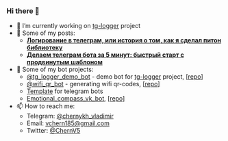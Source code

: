 ### Hi there 👋

- 🔭 I’m currently working on [tg-logger](https://github.com/otter18/tg_logger) project
- 📄 Some of my posts:
    * [**Логирование в телеграм, или история о том, как я сделал питон библиотеку**](https://habr.com/ru/post/548754/)
    * [**Делаем телеграм бота за 5 минут: быстрый старт с продвинутым шаблоном**](https://habr.com/ru/post/549178/)
- 🤖 Some of my bot projects:
    * [@tg_logger_demo_bot](https://t.me/tg_logger_demo_bot) - demo bot for [tg-logger](https://github.com/otter18/tg_logger) project, [[repo](https://github.com/otter18/tg-logger-demo-bot)]
    * [@wifi_qr_bot](https://t.me/wifi_qr_bot) - generating wifi qr-codes, [[repo](https://github.com/otter18/wifi_qr_bot)]
    * [Template](https://github.com/otter18/telegram-bot-template) for telegram bots
    * [Emotional_compass_vk_bot](https://vk.com/emotional_compass), [[repo]](https://github.com/otter18/emotional_compass_vk_bot)
- 📫 How to reach me:
    * Telegram: [@chernykh_vladimir](https://t.me/chernykh_vladimir)
    * Email: vchern185@gmail.com
    * Twitter: [@ChernV5](https://twitter.com/ChernV5)

